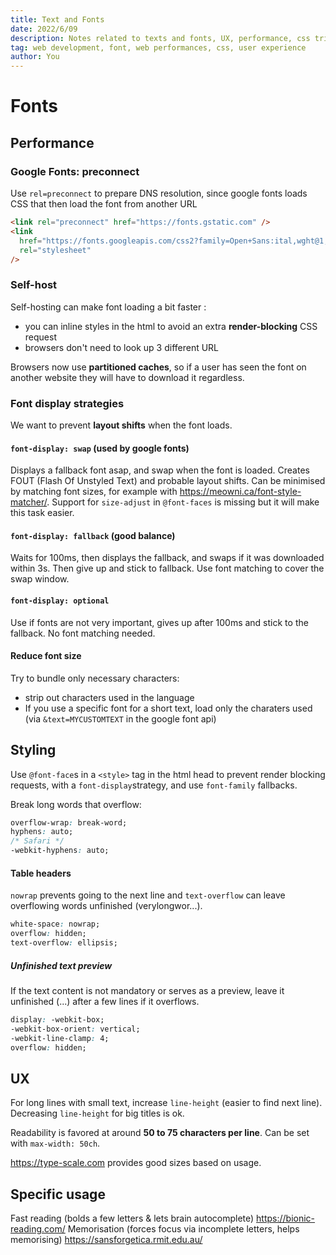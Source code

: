 ```yaml
---
title: Text and Fonts
date: 2022/6/09
description: Notes related to texts and fonts, UX, performance, css tricks...
tag: web development, font, web performances, css, user experience
author: You
---
```


# Fonts

## Performance

### Google Fonts: preconnect

Use `rel=preconnect` to prepare DNS resolution, since google fonts loads CSS that then load the font from another URL

```html
<link rel="preconnect" href="https://fonts.gstatic.com" />
<link
  href="https://fonts.googleapis.com/css2?family=Open+Sans:ital,wght@1,400;1,600&display=swap"
  rel="stylesheet"
/>
```

### Self-host

Self-hosting can make font loading a bit faster :

- you can inline styles in the html to avoid an extra **render-blocking** CSS request
- browsers don't need to look up 3 different URL

Browsers now use **partitioned caches**, so if a user has seen the font on another website they will have to download it regardless.

### Font display strategies

We want to prevent **layout shifts** when the font loads.

#### `font-display: swap` (used by google fonts)

Displays a fallback font asap, and swap when the font is loaded. Creates FOUT (Flash Of Unstyled Text) and probable layout shifts. Can be minimised by matching font sizes, for example with https://meowni.ca/font-style-matcher/. Support for `size-adjust` in `@font-faces` is missing but it will make this task easier.

#### `font-display: fallback` (good balance)

Waits for 100ms, then displays the fallback, and swaps if it was downloaded within 3s. Then give up and stick to fallback. Use font matching to cover the swap window.

#### `font-display: optional`

Use if fonts are not very important, gives up after 100ms and stick to the fallback. No font matching needed.

#### Reduce font size

Try to bundle only necessary characters:

- strip out characters used in the language
- If you use a specific font for a short text, load only the charaters used (via `&text=MYCUSTOMTEXT` in the google font api)

## Styling

Use `@font-face`s in a `<style>` tag in the html head to prevent render blocking requests, with a `font-display`strategy, and use `font-family` fallbacks.

Break long words that overflow:

```css
overflow-wrap: break-word;
hyphens: auto;
/* Safari */
-webkit-hyphens: auto;
```

#### Table headers

`nowrap` prevents going to the next line and `text-overflow` can leave overflowing words unfinished (verylongwor...).

```css
white-space: nowrap;
overflow: hidden;
text-overflow: ellipsis;
```

##### Unfinished text preview

If the text content is not mandatory or serves as a preview, leave it unfinished (...) after a few lines if it overflows.

```css
display: -webkit-box;
-webkit-box-orient: vertical;
-webkit-line-clamp: 4;
overflow: hidden;
```

## UX

For long lines with small text, increase `line-height` (easier to find next line). Decreasing `line-height` for big titles is ok.

Readability is favored at around **50 to 75 characters per line**. Can be set with `max-width: 50ch`.

https://type-scale.com provides good sizes based on usage.

## Specific usage

Fast reading (bolds a few letters & lets brain autocomplete) https://bionic-reading.com/
Memorisation (forces focus via incomplete letters, helps memorising) https://sansforgetica.rmit.edu.au/
